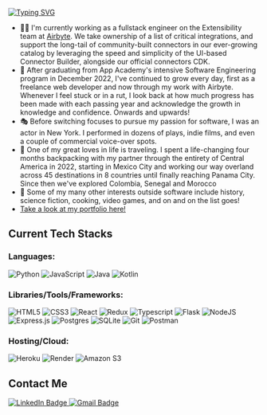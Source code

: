 [![Typing SVG](https://readme-typing-svg.demolab.com?font=Fira+Code&weight=600&pause=1000&repeat=false&width=550&lines=Hi+there!+I'm+Christo%2C+nice+to+meet+you+%F0%9F%91%8B)](https://git.io/typing-svg)

- 🧑‍💻 I'm currently working as a fullstack engineer on the Extensibility team at [Airbyte](https://airbyte.com/). We take ownership of a list of critical integrations, and support the long-tail of community-built connectors in our ever-growing catalog by leveraging the speed and simplicity of the UI-based Connector Builder, alongside our official connectors CDK.
- 🌱 After graduating from App Academy's intensive Software Engineering program in December 2022, I've continued to grow every day, first as a freelance web developer and now through my work with Airbyte. Whenever I feel stuck or in a rut, I look back at how much progress has been made with each passing year and acknowledge the growth in knowledge and confidence. Onwards and upwards!
- 🎭 Before switching focuses to pursue my passion for software, I was an actor in New York.  I performed in dozens of plays, indie films, and even a couple of commercial voice-over spots.
- 🧳 One of my great loves in life is traveling. I spent a life-changing four months backpacking with my partner through the entirety of Central America in 2022, starting in Mexico City and working our way overland across 45 destinations in 8 countries until finally reaching Panama City. Since then we've explored Colombia, Senegal and Morocco
- 👀 Some of my many other interests outside software include history, science fiction, cooking, video games, and on and on the list goes!
- <a href="https://ChristoGrab.github.io/">Take a look at my portfolio here!</a>

## Current Tech Stacks

### Languages:
![Python](https://img.shields.io/badge/python-3670A0?style=for-the-badge&logo=python&logoColor=ffdd54)
![JavaScript](https://img.shields.io/badge/javascript-%23323330.svg?style=for-the-badge&logo=javascript&logoColor=%23F7DF1E)
![Java](https://img.shields.io/badge/java-%23ED8B00.svg?style=for-the-badge&logo=openjdk&logoColor=white)
![Kotlin](https://img.shields.io/badge/kotlin-%237F52FF.svg?style=for-the-badge&logo=kotlin&logoColor=white)

### Libraries/Tools/Frameworks:
![HTML5](https://img.shields.io/badge/html5-%23E34F26.svg?style=for-the-badge&logo=html5&logoColor=white)
![CSS3](https://img.shields.io/badge/css3-%231572B6.svg?style=for-the-badge&logo=css3&logoColor=white)
![React](https://img.shields.io/badge/react-%2320232a.svg?style=for-the-badge&logo=react&logoColor=%2361DAFB)
![Redux](https://img.shields.io/badge/redux-%23593d88.svg?style=for-the-badge&logo=redux&logoColor=white)
![Typescript](https://img.shields.io/badge/TypeScript-3178C6?style=for-the-badge&logo=typescript&logoColor=white)
![Flask](https://img.shields.io/badge/flask-%23000.svg?style=for-the-badge&logo=flask&logoColor=white)
![NodeJS](https://img.shields.io/badge/node.js-6DA55F?style=for-the-badge&logo=node.js&logoColor=white)
![Express.js](https://img.shields.io/badge/express.js-%23404d59.svg?style=for-the-badge&logo=express&logoColor=%2361DAFB)
![Postgres](https://img.shields.io/badge/PostgreSQL-316192?style=for-the-badge&logo=postgresql&logoColor=white)
![SQLite](https://img.shields.io/badge/SQLite-07405E?style=for-the-badge&logo=sqlite&logoColor=white)
![Git](https://img.shields.io/badge/GIT-E44C30?style=for-the-badge&logo=git&logoColor=white)
![Postman](https://img.shields.io/badge/Postman-FF6C37?style=for-the-badge&logo=Postman&logoColor=white)

### Hosting/Cloud:
![Heroku](https://img.shields.io/badge/Heroku-430098?style=for-the-badge&logo=heroku&logoColor=white)
![Render](https://img.shields.io/badge/Render-46E3B7?style=for-the-badge&logo=render&logoColor=white)
![Amazon S3](https://img.shields.io/static/v1?style=for-the-badge&message=Amazon+S3&color=569A31&logo=Amazon+S3&logoColor=FFFFFF&label=)

## Contact Me

<div id="header">
  <div id="badges">
  
  <a href="https://www.linkedin.com/in/christo-grabowski-894a82a6" target="_blank">
    <img src="https://img.shields.io/badge/LinkedIn-blue?style=for-the-badge&logo=linkedin&logoColor=white" alt="LinkedIn Badge"/>
  </a>
    
  <a href="mailto:christo.grab@gmail.com" target="_blank">
    <img src="https://img.shields.io/badge/Gmail-D14836?style=for-the-badge&logo=gmail&logoColor=white" alt="Gmail Badge"/>
  </a>
  </div>
</div>
